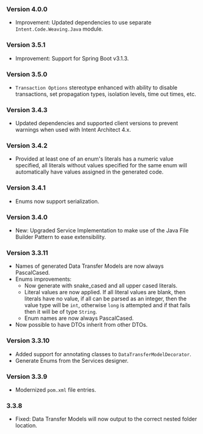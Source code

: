 ### Version 4.0.0

- Improvement: Updated dependencies to use separate `Intent.Code.Weaving.Java` module.

### Version 3.5.1

- Improvement: Support for Spring Boot v3.1.3.

### Version 3.5.0

- `Transaction Options` stereotype enhanced with ability to disable transactions, set propagation types, isolation levels, time out times, etc.

### Version 3.4.3

- Updated dependencies and supported client versions to prevent warnings when used with Intent Architect 4.x.

### Version 3.4.2

- Provided at least one of an enum's literals has a numeric value specified, all literals without values specified for the same enum will automatically have values assigned in the generated code.

### Version 3.4.1

- Enums now support serialization.

### Version 3.4.0

- New: Upgraded Service Implementation to make use of the Java File Builder Pattern to ease extensibility.

### Version 3.3.11

- Names of generated Data Transfer Models are now always PascalCased.
- Enums improvements:
    - Now generate with snake_cased and all upper cased literals.
    - Literal values are now applied. If all literal values are blank, then literals have no value, if all can be parsed as an integer, then the value type will be `int`, otherwise `long` is attempted and if that fails then it will be of type `String`.
    - Enum names are now always PascalCased.
- Now possible to have DTOs inherit from other DTOs.

### Version 3.3.10

- Added support for annotating classes to `DataTransferModelDecorator`.
- Generate Enums from the Services designer.

### Version 3.3.9

- Modernized `pom.xml` file entries.

### 3.3.8

- Fixed: Data Transfer Models will now output to the correct nested folder location.